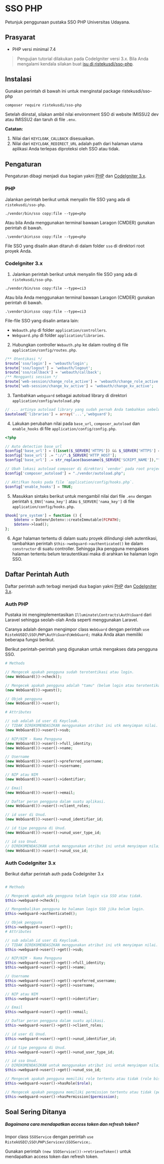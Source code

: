 # SSO PHP

Petunjuk penggunaan pustaka SSO PHP Universitas Udayana.

## Prasyarat

- PHP versi minimal 7.4

> Pengujian tutorial dilakukan pada CodeIgniter versi 3.x. Bila Anda mengalami kendala silakan buat [isu di ristekusdi/sso-php](https://github.com/ristekusdi/sso-php/issues).

## Instalasi

Gunakan perintah di bawah ini untuk menginstal package ristekusdi/sso-php

```bash
composer require ristekusdi/sso-php
```

Setelah diinstal, silakan ambil nilai environment SSO di website IMISSU2 dev atau IMISSU2 dan taruh di file `.env`.

**Catatan:**

1. Nilai dari `KEYCLOAK_CALLBACK` disesuaikan.
2. Nilai dari `KEYCLOAK_REDIRECT_URL` adalah path dari halaman utama aplikasi Anda terlepas diproteksi oleh SSO atau tidak.

## Pengaturan

Pengaturan dibagi menjadi dua bagian yakni [PHP](#php) dan [CodeIgniter 3.x](#codeigniter-3-x).

### PHP

Jalankan perintah berikut untuk menyalin file SSO yang ada di `ristekusdi/sso-php`.

```
./vendor/bin/sso copy:file --type=php
```

Atau bila Anda menggunakan terminal bawaan Laragon (CMDER) gunakan perintah di bawah.

```
.\vendor\bin\sso copy:file --type=php
```

File SSO yang disalin akan ditaruh di dalam folder `sso` di direktori root proyek Anda.

### CodeIgniter 3.x

1. Jalankan perintah berikut untuk menyalin file SSO yang ada di `ristekusdi/sso-php`.

```
./vendor/bin/sso copy:file --type=ci3
```

Atau bila Anda menggunakan terminal bawaan Laragon (CMDER) gunakan perintah di bawah.

```
.\vendor\bin\sso copy:file --type=ci3
```

File-file SSO yang disalin antara lain:

- `Webauth.php` di folder `application/controllers`.
- `Webguard.php` di folder `application/libraries`.

2. Hubungkan controller `Webauth.php` ke dalam routing di file `application/config/routes.php`.

```php
/** Otentikasi */
$route['sso/login'] = 'webauth/login';
$route['sso/logout'] = 'webauth/logout';
$route['sso/callback'] = 'webauth/callback';
/** Mengganti session */
$route['web-session/change_role_active'] = 'webauth/change_role_active';
$route['web-session/change_kv_active'] = 'webauth/change_kv_active';
```

3. Tambahkan `webguard` sebagai autoload library di direktori `application/config/autoload.php`

```php
// ... artinya autoload library yang sudah pernah Anda tambahkan sebelumnya
$autoload['libraries'] = array('...','webguard');
```

4. Lakukan perubahan nilai pada `base_url`, `composer_autoload` dan `enable_hooks` di file `application/config/config.php`.

```php
<?php

// Auto detection base_url
$config['base_url'] = ((isset($_SERVER['HTTPS']) && $_SERVER['HTTPS'] == "on") ? "https" : "http");
$config['base_url'] .= "://".$_SERVER['HTTP_HOST'];
$config['base_url'] .= str_replace(basename($_SERVER['SCRIPT_NAME']),"",$_SERVER['SCRIPT_NAME']);

// Ubah lokasi autoload composer di direktori `vendor` pada root project.
$config['composer_autoload'] = "./vendor/autoload.php";

// Aktifkan hooks pada file `application/config/hooks.php`.
$config['enable_hooks'] = TRUE;
```

5. Masukkan sintaks berikut untuk mengambil nilai dari file `.env` dengan perintah `$_ENV['nama_key']` atau `$_SERVER['nama_key']` di file `application/config/hooks.php`.

```php
$hook['pre_system'] = function () {
    $dotenv = Dotenv\Dotenv::createImmutable(FCPATH);
    $dotenv->load();
};
```

6. Agar halaman tertentu di dalam suatu proyek dilindungi oleh autentikasi, tambahkan perintah `$this->webguard->authenticated()` ke dalam `constructor` di suatu controller. Sehingga jika pengguna mengakses halaman tertentu belum terautentikasi maka di arahkan ke halaman login SSO.

## Daftar Perintah Auth

Daftar perintah auth terbagi menjadi dua bagian yakni [PHP](#auth-php) dan [CodeIgniter 3.x](#auth-codeigniter-3-x).

### Auth PHP

Pustaka ini mengimplementasikan `Illuminate\Contracts\Auth\Guard` dari Laravel sehingga seolah-olah Anda seperti menggunakan Laravel.

Caranya adalah dengan mengimpor class `WebGuard` dengan perintah `use RistekUSDI\SSO\PHP\Auth\Guard\WebGuard;` maka Anda akan memiliki beberapa fungsi berikut.

Berikut perintah-perintah yang digunakan untuk mengakses data pengguna SSO.

```php
# Methods

// Mengecek apakah pengguna sudah terotentikasi atau login.
(new WebGuard())->check();

// Mengecek apakah pengguna adalah "tamu" (belum login atau terotentikasi).
(new WebGuard())->guest();

// Objek pengguna
(new WebGuard())->user();

# Attributes

// sub adalah id user di Keycloak.
// TIDAK DIREKOMENDASIKAN menggunakan atribut ini utk menyimpan nilai.
(new WebGuard())->user()->sub;

// NIP/NIM - Nama Pengguna
(new WebGuard())->user()->full_identity;
(new WebGuard())->user()->name;

// Username
(new WebGuard())->user()->preferred_username;
(new WebGuard())->user()->username;

// NIP atau NIM
(new WebGuard())->user()->identifier;

// Email
(new WebGuard())->user()->email;

// Daftar peran pengguna dalam suatu aplikasi.
(new WebGuard())->user()->client_roles;

// id user di Unud.
(new WebGuard())->user()->unud_identifier_id;

// id tipe pengguna di Unud.
(new WebGuard())->user()->unud_user_type_id;

// id sso Unud.
// DIREKOMENDASIKAN untuk menggunakan atribut ini untuk menyimpan nilai.
(new WebGuard())->user()->unud_sso_id;
```

### Auth CodeIgniter 3.x

Berikut daftar perintah auth pada CodeIgniter 3.x

```php

# Methods

// Mengecek apakah ada pengguna telah login via SSO atau tidak.
$this->webguard->check();

// Mengembalikan pengguna ke halaman login SSO jika belum login.
$this->webguard->authenticated();

// Objek pengguna
$this->webguard->user()->get();
# Attributes

// sub adalah id user di Keycloak.
// TIDAK DIREKOMENDASIKAN menggunakan atribut ini utk menyimpan nilai.
$this->webguard->user()->get()->sub;

// NIP/NIM - Nama Pengguna
$this->webguard->user()->get()->full_identity;
$this->webguard->user()->get()->name;

// Username
$this->webguard->user()->get()->preferred_username;
$this->webguard->user()->get()->username;

// NIP atau NIM
$this->webguard->user()->get()->identifier;

// Email
$this->webguard->user()->get()->email;

// Daftar peran pengguna dalam suatu aplikasi.
$this->webguard->user()->get()->client_roles;

// id user di Unud.
$this->webguard->user()->get()->unud_identifier_id;

// id tipe pengguna di Unud.
$this->webguard->user()->get()->unud_user_type_id;

// id sso Unud.
// DIREKOMENDASIKAN untuk menggunakan atribut ini untuk menyimpan nilai.
$this->webguard->user()->get()->unud_sso_id;

// Mengecek apakah pengguna memiliki role tertentu atau tidak (role bisa lebih dari 1 dengan format array) dan mengembalikan nilai bertipe boolean.
$this->webguard->user()->hasRole($role);

// Mengecek apakah pengguna memiliki permission tertentu atau tidak (permission bisa lebih dari 1 dengan format array) dan mengembalikan nilai booelan.
$this->webguard->user()->hasPermission($permission);
```

## Soal Sering Ditanya

##### Bagaimana cara mendapatkan access token dan refresh token?

Impor class `SSOService` dengan perintah `use RistekUSDI\SSO\PHP\Services\SSOService;`.

Gunakan perintah `(new SSOService())->retrieveToken()` untuk mendapatkan access token dan refresh token.
